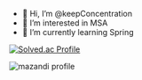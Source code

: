 - 👋 Hi, I’m @keepConcentration
- 👀 I’m interested in MSA
- 🌱 I’m currently learning Spring

[![Solved.ac Profile](http://mazassumnida.wtf/api/generate_badge?boj=phm543)](https://solved.ac/phm543)

![mazandi profile](http://mazandi.herokuapp.com/api?handle=phm543&theme=warm)
